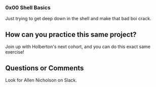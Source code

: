 ### 0x00 Shell Basics

Just trying to get deep down in the shell and make that bad boi crack.

## How can you practice this same project?

Join up with Holberton's next cohort, and you can do this exact same exercise!

## Questions or Comments

Look for Allen Nicholson on Slack.

